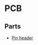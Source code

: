 # PCB

## Parts
- [Pin header](https://www.lcsc.com/product-detail/Pin-Headers_XFCN-PZ254V-12-8P_C492421.html)